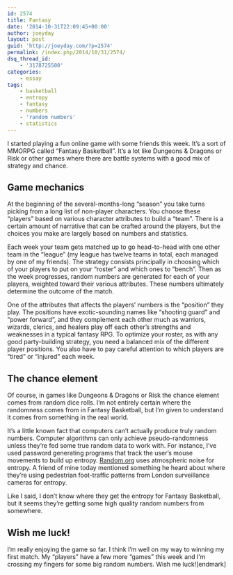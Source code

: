 ```yaml
---
id: 2574
title: Fantasy
date: '2014-10-31T22:09:45+00:00'
author: joeyday
layout: post
guid: 'http://joeyday.com/?p=2574'
permalink: /index.php/2014/10/31/2574/
dsq_thread_id:
    - '3178725500'
categories:
    - essay
tags:
    - basketball
    - entropy
    - fantasy
    - numbers
    - 'random numbers'
    - statistics
---
```


I started playing a fun online game with some friends this week. It’s a sort of MMORPG called “Fantasy Basketball”. It’s a lot like Dungeons &amp; Dragons or Risk or other games where there are battle systems with a good mix of strategy and chance.

## Game mechanics

At the beginning of the several-months-long “season” you take turns picking from a long list of non-player characters. You choose these “players” based on various character attributes to build a “team”. There is a certain amount of narrative that can be crafted around the players, but the choices you make are largely based on numbers and statistics.

Each week your team gets matched up to go head-to-head with one other team in the “league” (my league has twelve teams in total, each managed by one of my friends). The strategy consists principally in choosing which of your players to put on your “roster” and which ones to “bench”. Then as the week progresses, random numbers are generated for each of your players, weighted toward their various attributes. These numbers ultimately determine the outcome of the match.

One of the attributes that affects the players’ numbers is the “position” they play. The positions have exotic-sounding names like “shooting guard” and “power forward”, and they complement each other much as warriors, wizards, clerics, and healers play off each other’s strengths and weaknesses in a typical fantasy RPG. To optimize your roster, as with any good party-building strategy, you need a balanced mix of the different player positions. You also have to pay careful attention to which players are “tired” or “injured” each week.

## The chance element

Of course, in games like Dungeons &amp; Dragons or Risk the chance element comes from random dice rolls. I’m not entirely certain where the randomness comes from in Fantasy Basketball, but I’m given to understand it comes from something in the real world.

It’s a little known fact that computers can’t actually produce truly random numbers. Computer algorithms can only achieve pseudo-randomness unless they’re fed some true random data to work with. For instance, I’ve used password generating programs that track the user’s mouse movements to build up entropy. [Random.org](http://random.org) uses atmospheric noise for entropy. A friend of mine today mentioned something he heard about where they’re using pedestrian foot-traffic patterns from London surveillance cameras for entropy.

Like I said, I don’t know where they get the entropy for Fantasy Basketball, but it seems they’re getting some high quality random numbers from somewhere.

## Wish me luck!

I’m really enjoying the game so far. I think I’m well on my way to winning my first match. My “players” have a few more “games” this week and I’m crossing my fingers for some big random numbers. Wish me luck!\[endmark\]